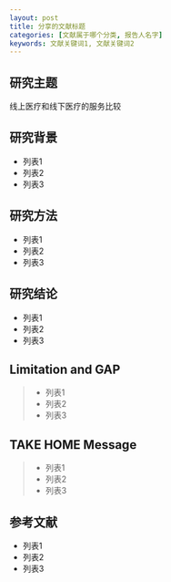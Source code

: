 ```yaml
---
layout: post
title: 分享的文献标题   
categories: [文献属于哪个分类, 报告人名字]
keywords: 文献关键词1, 文献关键词2
---
```



## 研究主题

线上医疗和线下医疗的服务比较

## 研究背景

* 列表1
* 列表2
* 列表3

## 研究方法
* 列表1
* 列表2
* 列表3

## 研究结论
* 列表1
* 列表2
* 列表3

## Limitation and GAP
>* 列表1
>* 列表2
>* 列表3

## TAKE HOME Message
>* 列表1
>* 列表2
>* 列表3

## 参考文献

* 列表1
* 列表2
* 列表3
　　

